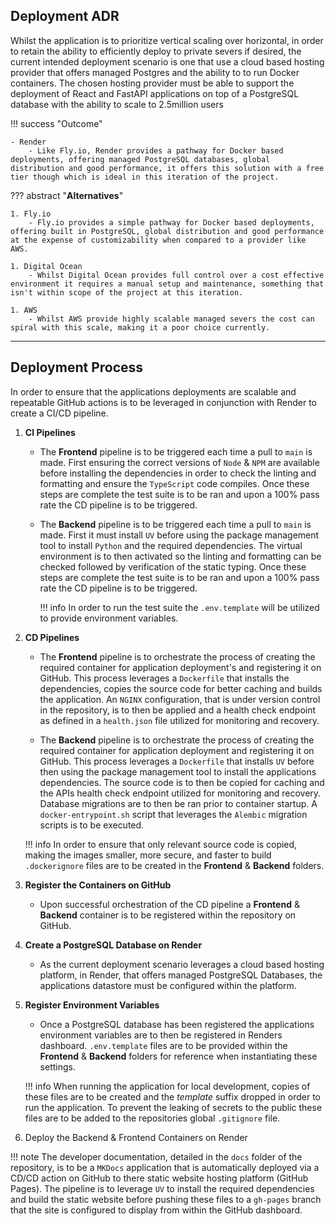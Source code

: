 ## Deployment ADR

Whilst the application is to prioritize vertical scaling over horizontal, in order to retain the ability to efficiently deploy to private severs if desired, the current intended deployment scenario is one that use a cloud based hosting provider that offers managed Postgres and the ability to to run Docker containers. The chosen hosting provider must be able to support the deployment of React and FastAPI applications on top of a PostgreSQL database with the ability to scale to 2.5million users

!!! success "Outcome"

    - Render
        - Like Fly.io, Render provides a pathway for Docker based deployments, offering managed PostgreSQL databases, global distribution and good performance, it offers this solution with a free tier though which is ideal in this iteration of the project.

??? abstract "**Alternatives**"

    1. Fly.io
        - Fly.io provides a simple pathway for Docker based deployments, offering built in PostgreSQL, global distribution and good performance at the expense of customizability when compared to a provider like AWS.

    1. Digital Ocean
        - Whilst Digital Ocean provides full control over a cost effective environment it requires a manual setup and maintenance, something that isn't within scope of the project at this iteration. 

    1. AWS
        - Whilst AWS provide highly scalable managed severs the cost can spiral with this scale, making it a poor choice currently.

---

## Deployment Process 

In order to ensure that the applications deployments are scalable and repeatable GitHub actions is to be leveraged in conjunction with Render to create a CI/CD pipeline.

1. **CI Pipelines**

    - The **Frontend** pipeline is to be triggered each time a pull to `main` is made. First ensuring the correct versions of `Node` & `NPM` are available before installing the dependencies in order to check the linting and formatting and ensure the `TypeScript` code compiles. Once these steps are complete the test suite is to be ran and upon a 100% pass rate the CD pipeline is to be triggered.

    - The **Backend** pipeline is to be triggered each time a pull to `main` is made. First it must install `UV` before using the package management tool to install `Python` and the required dependencies. The virtual environment is to then activated so the linting and formatting can be checked followed by verification of the static typing. Once these steps are complete the test suite is to be ran and upon a 100% pass rate the CD pipeline is to be triggered.

        !!! info
            In order to run the test suite the `.env.template` will be utilized to provide environment variables.


1. **CD Pipelines**

    - The **Frontend** pipeline is to orchestrate the process of creating the required container for application deployment's and registering it on GitHub. This process leverages a `Dockerfile` that installs the dependencies, copies the source code for better caching and builds the application. An `NGINX` configuration, that is under version control in the repository, is to then be applied and a health check endpoint as defined in a `health.json` file utilized for monitoring and recovery.

    - The **Backend** pipeline is to orchestrate the process of creating the required container for application deployment and registering it on GitHub. This process leverages a `Dockerfile` that installs `UV` before then using the package management tool to install the applications dependencies. The source code is to then be copied for caching and the APIs health check endpoint utilized for monitoring and recovery. Database migrations are to then be ran prior to container startup. A `docker-entrypoint.sh` script that leverages the `Alembic` migration scripts is to be executed.

    !!! info
        In order to ensure that only relevant source code is copied, making the images smaller, more secure, and faster to build `.dockerignore` files are to be created in the **Frontend** & **Backend** folders.

1. **Register the Containers on GitHub**
    
    - Upon successful orchestration of the CD pipeline a **Frontend** & **Backend** container is to be registered within the repository on GitHub.

1. **Create a PostgreSQL Database on Render**

    - As the current deployment scenario leverages a cloud based hosting platform, in Render, that offers managed PostgreSQL Databases, the applications datastore must be configured within the platform.

1. **Register Environment Variables**

    - Once a PostgreSQL database has been registered the applications environment variables are to then be registered in Renders dashboard. `.env.template` files are to be provided within the **Frontend** & **Backend** folders for reference when instantiating these settings.
    
    !!! info
        When running the application for local development, copies of these files are to be created and the _template_ suffix dropped in order to run the application. To prevent the leaking of secrets to the public these files are to be added to the repositories global `.gitignore` file.


1. Deploy the Backend & Frontend Containers on Render

!!! note
    The developer documentation, detailed in the `docs` folder of the repository, is to be a `MKDocs` application that is automatically deployed via a CD/CD action on GitHub to there static website hosting platform (GitHub Pages). The pipeline is to leverage `UV` to install the required dependencies and build the static website before pushing these files to a `gh-pages` branch that the site is configured to display from within the GitHub dashboard. 